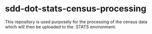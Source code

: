 # sdd-dot-stats-census-processing
This repository is used purposely for the processing of the census data which will then be uploaded to the .STATS environment.
